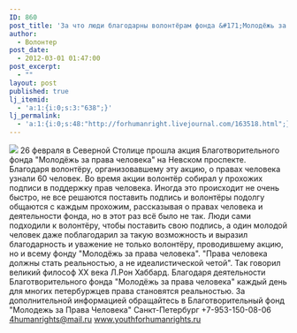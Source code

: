 ```yaml
---
ID: 860
post_title: 'За что люди благодарны волонтёрам фонда &#171;Молодёжь за права человека&#187;?'
author:
  - Волонтер
post_date:
  - 2012-03-01 01:47:00
post_excerpt:
  - ""
layout: post
published: true
lj_itemid:
  - 'a:1:{i:0;s:3:"638";}'
lj_permalink:
  - 'a:1:{i:0;s:48:"http://forhumanright.livejournal.com/163518.html";}'
---
```


<img src="http://cs5338.vk.com/u132145096/132409092/x_5b26039f.jpg" /> 26 февраля в Северной Столице прошла акция Благотворительного фонда "Молодёжь за права человека" на Невском проспекте. Благодаря волонтёру, организовавшему эту акцию, о правах человека узнали 60 человек.
Во время акции волонтёр собирал у прохожих подписи в поддержку прав человека. Иногда это происходит не очень быстро, не все решаются поставить подпись и волонтёры подолгу общаются с каждым прохожим, рассказывая о правах человека и деятельности фонда, но в этот раз всё было не так. Люди сами подходили к волонтёру, чтобы поставить свою подпись, а один молодой человек даже поблагодарил за такую возможность и выразил благодарность и уважение не только волонтёру, проводившему акцию, но и всему фонду "Молодёжь за права человека".
"Права человека должны стать реальностью, а не идеалистической четой". Так говорил великий философ ХХ века Л.Рон Хаббард. Благодаря деятельности Благотворительного фонда "Молодёжь за права человека" каждый день для многих петербуржцев права становятся реальностью.
За дополнительной информацией обращайтесь в
Благотворительный фонд
"Молодежь за Права Человека" Санкт-Петербург 
+7-953-150-08-06 
4humanrights@mail.ru
www.youthforhumanrights.ru